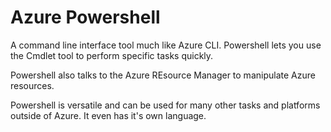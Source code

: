 # Azure Powershell

A command line interface tool much like Azure CLI. Powershell lets you use the Cmdlet tool to perform specific tasks quickly.

Powershell also talks to the Azure REsource Manager to manipulate Azure resources. 

Powershell is versatile and can be used for many other tasks and platforms outside of Azure. It even has it's own language.
